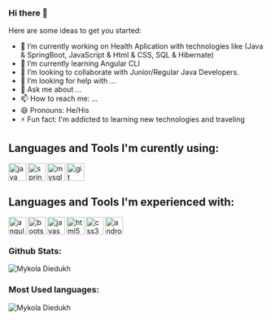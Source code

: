 ### Hi there 👋


Here are some ideas to get you started:

- 🔭 I’m currently working on Health Aplication with technologies like (Java & SpringBoot, JavaScript & Html & CSS, SQL & Hibernate)
- 🌱 I’m currently learning Angular CLI
- 👯 I’m looking to collaborate with Junior/Regular Java Developers.
- 🤔 I’m looking for help with ...
- 💬 Ask me about ...
- 📫 How to reach me: ...
- 😄 Pronouns: He/His
- ⚡ Fun fact: I'm addicted to learning new technologies and traveling


## Languages and Tools I'm curently using: 

<img align="left" src="https://devicons.github.io/devicon/devicon.git/icons/java/java-original-wordmark.svg" alt="java" width="35"/>
<img align="left" src="https://www.vectorlogo.zone/logos/springio/springio-icon.svg" alt="spring" width="35"/>
<img align="left" src="https://devicons.github.io/devicon/devicon.git/icons/mysql/mysql-original-wordmark.svg" alt="mysql" width="35"/> 
<img align="left" src="https://www.vectorlogo.zone/logos/git-scm/git-scm-icon.svg" alt="git" width="35"/>

</br>
</br>

## Languages and Tools I'm experienced with: 

<img align="left" src="https://devicons.github.io/devicon/devicon.git/icons/angularjs/angularjs-original.svg" alt="angularjs" width="35"/> 
<img align="left" src="https://devicons.github.io/devicon/devicon.git/icons/bootstrap/bootstrap-plain.svg" alt="bootstrap" width="35"/>
<img align="left" src="https://devicons.github.io/devicon/devicon.git/icons/javascript/javascript-original.svg" alt="javascript" width="35"/>
<img align="left" src="https://devicons.github.io/devicon/devicon.git/icons/html5/html5-original-wordmark.svg" alt="html5" width="35"/>
  <img align="left" src="https://devicons.github.io/devicon/devicon.git/icons/css3/css3-original-wordmark.svg" alt="css3" width="35"/> 
<img align="left" src="https://devicons.github.io/devicon/devicon.git/icons/android/android-original-wordmark.svg" alt="android" width="35"/>

</br>
</br>

### Github Stats: 

<img src="https://github-readme-stats.vercel.app/api?username=Mykola Diedukh&solarized-light solarized-light" alt="Mykola Diedukh"/>

### Most Used languages: 
<img align="left" src="https://github-readme-stats.vercel.app/api/top-langs/?username=Mykola Diedukh&layout=compact&hide=html" alt="Mykola Diedukh" />

